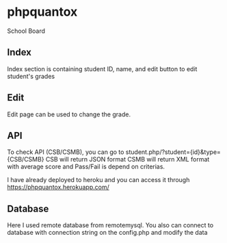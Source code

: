 # phpquantox
School Board

## Index
Index section is containing student ID, name, and edit button to edit student's grades

## Edit
Edit page can be used to change the grade.

## API
To check API (CSB/CSMB), you can go to student.php/?student={id}&type={CSB/CSMB}
CSB will return JSON format 
CSMB will return XML format
with average score and Pass/Fail is depend on criterias.

I have already deployed to heroku and you can access it through 
https://phpquantox.herokuapp.com/

## Database
Here I used remote database from remotemysql. You also can connect to database with connection string on the config.php and modify the data
